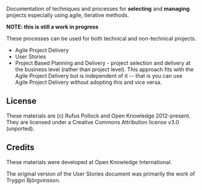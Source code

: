 Documentation of techniques and processes for **selecting** and **managing** projects especially using agile, iterative methods.

**NOTE: this is still a work in progress**

These processes can be used for both technical and non-technical projects.

* Agile Project Delivery
* User Stories
* Project Based Planning and Delivery - project selection and delivery at the business level (rather than project level). This approach fits with the Agile Project Delivery but is independent of it -- that is you can use Agile Project Delivery without adopting this and vice versa.

## License

These materials are (c) Rufus Pollock and Open Knowledge 2012-present. They are licensed under a Creative Commons Attribution license v3.0 (unported).

## Credits

These materials were developed at Open Knowledge International.

The original version of the User Stories document was primarily the work of Tryggvi Björgvinsson.

